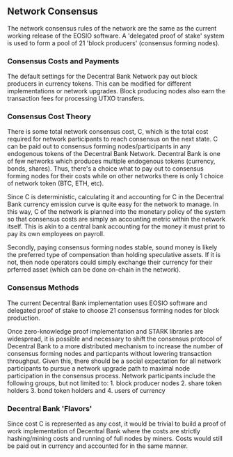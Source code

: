## Network Consensus

The network consensus rules of the network are the same as the current working release of the EOSIO software. A 'delegated proof of stake' system is used to form a pool of 21 'block producers' (consensus forming nodes). 

### Consensus Costs and Payments 

The default settings for the Decentral Bank Network pay out block producers in currency tokens. This can be modified for different implementations or network upgrades. Block producing nodes also earn the transaction fees for processing UTXO transfers. 


### Consensus Cost Theory

There is some total network consensus cost, C, which is the total cost required for network participants to reach consensus on the next state. C can be paid out to consensus forming nodes/participants in any endogenous tokens of the Decentral Bank Network. Decentral Bank is one of few networks which produces multiple endogenous tokens (currency, bonds, shares). Thus, there's a choice what to pay out to consensus forming nodes for their costs while on other networks there is only 1 choice of network token (BTC, ETH, etc).

Since C is deterministic, calculating it and accounting for C in the Decentral Bank currency emission curve is quite easy for the network to manage. In this way, C of the network is planned into the monetary policy of the system so that consensus costs are simply an accounting metric within the network itself. This is akin to a central bank accounting for the money it must print to pay its own employees on payroll.

Secondly, paying consensus forming nodes stable, sound money is likely the preferred type of compensation than holding speculative assets. If it is not, then node operators could simply exchange their currency for their prferred asset (which can be done on-chain in the network).

### Consensus Methods

The current Decentral Bank implementation uses EOSIO software and delegated proof of stake to choose 21 consensus forming nodes for block production. 

Once zero-knowledge proof implementation and STARK libraries are widespread, it is possible and necessary to shift the consensus protocol of Decentral Bank to a more distributed mechanism to increase the number of consensus forming nodes and particpants without lowering transaction throughput. Given this, there should be a social expectation for all network participants to pursue a network upgrade path to maximal node participation in the consensus process. Network participants include the following groups, but not limited to: 1. block producer nodes 2. share token holders 3. bond token holders and 4. users of currency


### Decentral Bank 'Flavors'

Since cost C is represented as any cost, it would be trivial to build a proof of work implementation of Decentral Bank where the costs are strictly hashing/mining costs and running of full nodes by miners. Costs would still be paid out in currency and accounted for in the same manner.